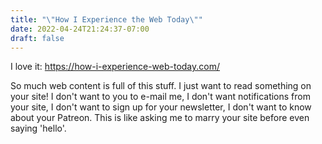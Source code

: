 ```yaml
---
title: "\"How I Experience the Web Today\""
date: 2022-04-24T21:24:37-07:00
draft: false
---
```


I love it: https://how-i-experience-web-today.com/

So much web content is full of this stuff. I just want to read something on your site! I don't want to you to e-mail me, I don't want notifications from your site, I don't want to sign up for your newsletter, I don't want to know about your Patreon. This is like asking me to marry your site before even saying 'hello'.
